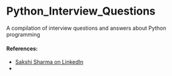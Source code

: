 # Python_Interview_Questions

A compilation of interview questions and answers about Python programming


#### References:

- [Sakshi Sharma on LinkedIn](https://www.linkedin.com/in/sakshi-sharma-a80985229/) 
- 
